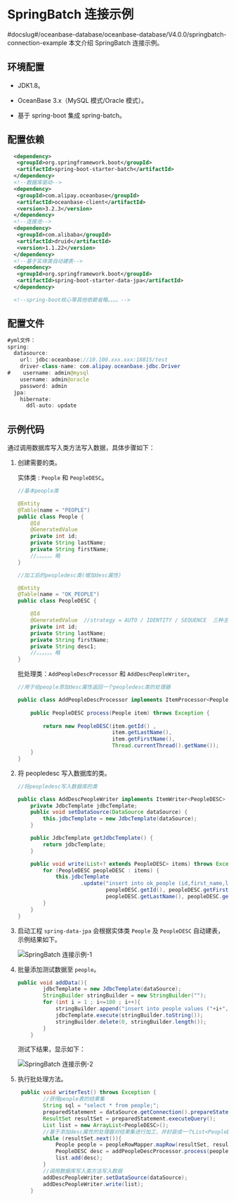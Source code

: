 # SpringBatch 连接示例
#docslug#/oceanbase-database/oceanbase-database/V4.0.0/springbatch-connection-example
本文介绍 SpringBatch 连接示例。

## 环境配置

* JDK1.8。

* OceanBase 3.x（MySQL 模式/Oracle 模式）。

* 基于 spring-boot 集成 spring-batch。

## 配置依赖

```xml
  <dependency>
   <groupId>org.springframework.boot</groupId>
   <artifactId>spring-boot-starter-batch</artifactId>
  </dependency>
  <!--数据库驱动-->
  <dependency>
   <groupId>com.alipay.oceanbase</groupId>
   <artifactId>oceanbase-client</artifactId>
   <version>3.2.3</version>
  </dependency>
  <!--连接池-->
  <dependency>
   <groupId>com.alibaba</groupId>
   <artifactId>druid</artifactId>
   <version>1.1.22</version>
  </dependency>
  <!--基于实体类自动建表-->
  <dependency>
   <groupId>org.springframework.boot</groupId>
   <artifactId>spring-boot-starter-data-jpa</artifactId>
  </dependency>

  <!--spring-boot核心等其他依赖省略。。。。-->
```

## 配置文件

```java
#yml文件：
spring:
  datasource:
    url: jdbc:oceanbase://10.100.xxx.xxx:18815/test
    driver-class-name: com.alipay.oceanbase.jdbc.Driver
#    username: admin@mysql
    username: admin@oracle
    password: admin
  jpa:
    hibernate:
      ddl-auto: update
```

## 示例代码

通过调用数据库写入类方法写入数据，具体步骤如下：

1. 创建需要的类。

   实体类 : `People` 和 `PeopleDESC`。

   ```java
   //基本people类
   
   @Entity
   @Table(name = "PEOPLE")
   public class People {
       @Id
       @GeneratedValue
       private int id;
       private String lastName;
       private String firstName;
       //。。。。。。略
   }
   ```

   ```java
   //加工后的peopledesc类(增加desc属性)
   
   @Entity
   @Table(name = "OK_PEOPLE")
   public class PeopleDESC {
   
       @Id
       @GeneratedValue  //strategy = AUTO / IDENTITY / SEQUENCE  三种主键生成策略均不支持
       private int id;
       private String lastName;
       private String firstName;
       private String desc1;
       //。。。。。。略
   }
   ```

   批处理类：`AddPeopleDescProcessor` 和 `AddDescPeopleWriter`。

   ```java
   //用于给people添加desc属性返回一个peopledesc类的处理器
   
   public class AddPeopleDescProcessor implements ItemProcessor<People, PeopleDESC> {
       
       public PeopleDESC process(People item) throws Exception {
           
           return new PeopleDESC(item.getId() , 
                                 item.getLastName(), 
                                 item.getFirstName(), 
                                 Thread.currentThread().getName());
       }
   }
   ```

2. 将 peopledesc 写入数据库的类。

   ```java
   //将peopledesc写入数据库的类
   
   public class AddDescPeopleWriter implements ItemWriter<PeopleDESC> {
       private JdbcTemplate jdbcTemplate;
       public void setDataSource(DataSource dataSource) {
           this.jdbcTemplate = new JdbcTemplate(dataSource);
       }
   
       public JdbcTemplate getJdbcTemplate() {
           return jdbcTemplate;
       }
   
       public void write(List<? extends PeopleDESC> items) throws Exception {
           for (PeopleDESC peopleDESC : items) {
               this.jdbcTemplate
                       .update("insert into ok_people (id,first_name,last_name,desc1) values (?, ?, ?, ?)",
                               peopleDESC.getId(), peopleDESC.getFirstName(),
                               peopleDESC.getLastName(), peopleDESC.getDesc());
           }
       }
   }
   ```

3. 启动工程 `spring-data-jpa` 会根据实体类 `People` 及 `PeopleDESC` 自动建表，示例结果如下。

   ![SpringBatch 连接示例-1](https://obbusiness-private.oss-cn-shanghai.aliyuncs.com/doc/img/observer-enterprise/V3.2.3/zh-CN/3.development-guide/4.database-design-specifications-and-practices/06.database-design-best-practices/02.development-framework-connection-database-example/02.springbatch-connection-example/SpringBatch%20%E8%BF%9E%E6%8E%A5%E7%A4%BA%E4%BE%8B1.png)

4. 批量添加测试数据至 `people`。

   ```java
   public void addData(){
           jdbcTemplate = new JdbcTemplate(dataSource);
           StringBuilder stringBuilder = new StringBuilder("");
           for (int i = 1 ; i<=100 ; i++){
               stringBuilder.append("insert into people values ("+i+",'first_test"+i+"','last_test"+i+"');");
               jdbcTemplate.execute(stringBuilder.toString());
               stringBuilder.delete(0, stringBuilder.length());
           }
       }
   ```

   测试下结果，显示如下：

   ![SpringBatch 连接示例-2](https://obbusiness-private.oss-cn-shanghai.aliyuncs.com/doc/img/observer-enterprise/V3.2.3/zh-CN/3.development-guide/4.database-design-specifications-and-practices/06.database-design-best-practices/02.development-framework-connection-database-example/02.springbatch-connection-example/SpringBatch%20%E8%BF%9E%E6%8E%A5%E7%A4%BA%E4%BE%8B2.png)

5. 执行批处理方法。

   ```java
    public void writerTest() throws Exception {
           //获得people表的结果集
           String sql = "select * from people;";
           preparedStatement = dataSource.getConnection().prepareStatement(sql);
           ResultSet resultSet = preparedStatement.executeQuery();
           List list = new ArrayList<PeopleDESC>();
           //基于添加desc属性的处理器对结果集进行加工，并封装成一个List<PeopleDESC>
           while (resultSet.next()){
               People people = peopleRowMapper.mapRow(resultSet, resultSet.getRow());
               PeopleDESC desc = addPeopleDescProcessor.process(people);
               list.add(desc);
           }
           //调用数据库写入类方法写入数据
           addDescPeopleWriter.setDataSource(dataSource);
           addDescPeopleWriter.write(list);
       }
   ```
